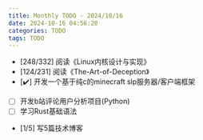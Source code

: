 ```yaml
---
title: Monthly TODO - 2024/10/16
date: 2024-10-16 04:56:20
categories: TODO
tags: TODO
---
```

- [248/332] 阅读《Linux内核设计与实现》
- [124/231] 阅读《The-Art-of-Deception》
- [✔️] 开发一个基于纯c的minecraft slp服务器/客户端框架
- [ ] 开发b站评论用户分析项目(Python)
- [ ] 学习Rust基础语法
- [1/5] 写5篇技术博客